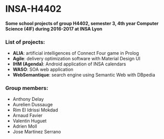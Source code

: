 # INSA-H4402
#### Some school projects of group H4402, semester 3, 4th year Computer Science (4IF) during 2016-2017 at INSA Lyon

### List of projects:
- **ALIA**: artificial intelligences of Connect Four game in Prolog
- **Agile**: delivery optimization software with Material Design UI
- **IHM (Agenda)**: Android application of INSA calendars
- **WASO**: SOA web application
- **WebSemantique**: search engine using Semantic Web with DBpedia

### Group members:
- Anthony Delay
- Aurelien Dussauge
- Rim El Idrissi Mokdad
- Arnaud Favier
- Valentin Huguet
- Adrien Moll
- Jose Martinez Serrano
